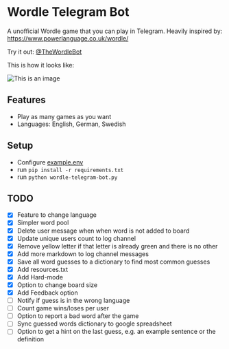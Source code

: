 # Wordle Telegram Bot
A unofficial Wordle game that you can play in Telegram.
Heavily inspired by: https://www.powerlanguage.co.uk/wordle/

Try it out: [@TheWordleBot](https://www.t.me/TheWordleBot)

This is how it looks like:

![This is an image](https://github.com/valenbar/wordle-telegram-bot/blob/main/assets/sample-output.png?raw=true)

## Features
- Play as many games as you want
- Languages: English, German, Swedish

## Setup

- Configure [example.env](https://github.com/valenbar/wordle-telegram-bot/blob/main/example.env)
- run `pip install -r requirements.txt`
- run `python wordle-telegram-bot.py`

## TODO

- [x] Feature to change language
- [x] Simpler word pool
- [x] Delete user message when when word is not added to board
- [x] Update unique users count to log channel
- [x] Remove yellow letter if that letter is already green and there is no other
- [x] Add more markdown to log channel messages
- [x] Save all word guesses to a dictionary to find most common guesses
- [x] Add resources.txt
- [x] Add Hard-mode
- [x] Option to change board size
- [x] Add Feedback option
- [ ] Notify if guess is in the wrong language
- [ ] Count game wins/loses per user
- [ ] Option to report a bad word after the game
- [ ] Sync guessed words dictionary to google spreadsheet
- [ ] Option to get a hint on the last guess, e.g. an example sentence or the definition 
